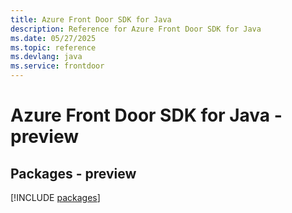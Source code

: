 ```yaml
---
title: Azure Front Door SDK for Java
description: Reference for Azure Front Door SDK for Java
ms.date: 05/27/2025
ms.topic: reference
ms.devlang: java
ms.service: frontdoor
---
```

# Azure Front Door SDK for Java - preview
## Packages - preview
[!INCLUDE [packages](front-door-index.md)]